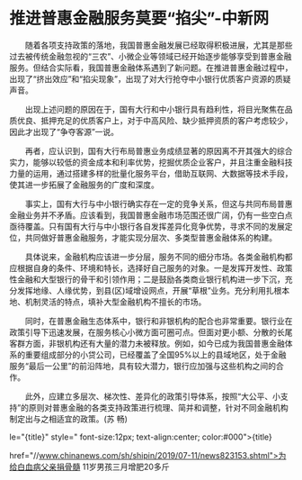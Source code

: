 # 推进普惠金融服务莫要“掐尖”-中新网

　　随着各项支持政策的落地，我国普惠金融发展已经取得积极进展，尤其是那些过去被传统金融忽视的“三农”、小微企业等领域已经开始逐步能够享受到普惠金融服务。但结合实际看，我国普惠金融体系遇到了新问题。在推进普惠金融过程中，出现了“挤出效应”和“掐尖现象”，出现了对大行抢夺中小银行优质客户资源的质疑声音。

　　出现上述问题的原因在于，国有大行和中小银行具有趋利性，将目光聚焦在品质优良、抵押充足的优质客户上，对于中高风险、缺少抵押资质的客户考虑较少，因此才出现了“争夺客源”一说。

　　再者，应认识到，国有大行布局普惠业务成绩显著的原因离不开其强大的综合实力，能够以较低的资金成本和利率优势，挖掘优质企业客户，并且注重金融科技力量的运用，通过搭建多样的批量化服务平台，借助互联网、大数据等技术手段，使其进一步拓展了金融服务的广度和深度。

　　事实上，国有大行与中小银行确实存在一定的竞争关系，但这与共同布局普惠金融业务并不矛盾。应该看到，我国普惠金融市场范围还很广阔，仍有一些空白点亟待覆盖。只有国有大行与中小银行各自发挥差异化竞争优势，寻求不同的发展定位，共同做好普惠金融服务，才能实现分层次、多类型普惠金融体系的构建。

　　具体说来，金融机构应该进一步分层，服务不同的细分市场。各类金融机构都应根据自身的条件、环境和特长，选择好自己服务的对象。一是发挥开发性、政策性金融和大型银行的骨干和引领作用；二是鼓励各类商业银行机构进一步下沉，充分发挥地缘、人缘优势，到县(区)域增设网点，开展“草根”业务。充分利用扎根本地、机制灵活的特点，填补大型金融机构不擅长的市场。

　　同时，在普惠金融生态体系中，银行和非银机构的配合也非常重要。银行业在政策引导下迅速发展，在服务核心小微方面可圈可点。但面对更小额、分散的长尾客群方面，非银机构还有大量的潜力未被释放。例如，如今已成为我国普惠金融体系的重要组成部分的小贷公司，已经覆盖了全国95%以上的县域地区，处于金融服务“最后一公里”的前沿阵地，具有较大潜力，银行应加强与这些机构之间的合作。

　　此外，应建立多层次、梯次性、差异化的政策引导体系，按照“大公平、小支持”的原则对普惠金融的各类支持政策进行梳理、简并和调整，针对不同金融机构制定出与之相适宜的政策。(苏 畅)

le="{title}" style=" font-size:12px; text-align:center; color:#000">{title}

href="//www.chinanews.com/sh/shipin/2019/07-11/news823153.shtml">为给白血病父亲捐骨髓 11岁男孩三月增肥20多斤
